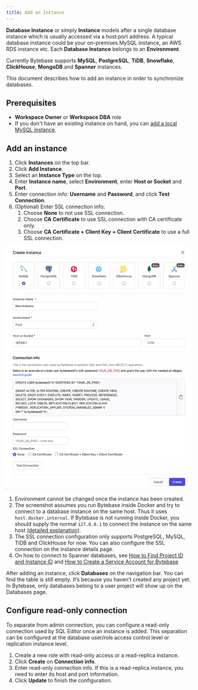 ```yaml
---
title: Add an Instance
---
```


**Database Instance** or simply **Instance** models after a single database instance which is usually accessed via a host:port address. A typical database instance could be your on-premises MySQL instance, an AWS RDS instance etc. Each **Database Instance** belongs to an **Environment**.

Currently Bytebase supports **MySQL**, **PostgreSQL**, **TiDB**, **Snowflake**, **ClickHouse**, **MongoDB** and **Spanner** instances.

This document describes how to add an instance in order to synchronize databases.

## Prerequisites

- **Workspace Owner** or **Workspace DBA** role
- If you don't have an existing instance on hand, you can [add a local MySQL instance](/docs/get-started/install/local-mysql-instance).

## Add an instance

1. Click **Instances** on the top bar.
1. Click **Add Instance**.
1. Select an **Instance Type** on the top.
1. Enter **Instance name**, select **Environment**, enter **Host or Socket** and **Port**.
1. Enter connection info: **Username** and **Password**, and click **Test Connection**.
1. (Optional) Enter SSL connection info:
   1. Choose **None** to not use SSL connection.
   1. Choose **CA Certificate** to use SSL connection with CA certificate only.
   1. Choose **CA Certificate + Client Key + Client Certificate** to use a full SSL connection.

![create-an-instance](/static/docs/get-started/configure-workspace/add-an-instance/add-an-instance.webp)

<hint-block type="info">

1. Environment cannot be changed once the instance has been created.
1. The screenshot assumes you run Bytebase inside Docker and try to connect to a database instance on the same host. Thus it uses `host.docker.internal`. If Bytebase is not running inside Docker, you should supply the normal `127.0.0.1` to connect the instance on the same host [(detailed explanation)](https://stackoverflow.com/a/24326540/235983).
1. The SSL connection configuration only supports PostgreSQL, MySQL, TiDB and ClickHouse for now. You can also configure the SSL connection on the instance details page.
1. On how to connect to Spanner databases, see [How to Find Project ID and Instance ID](/docs/how-to/spanner/how-to-find-project-id-and-instance-id) and [How to Create a Service Account for Bytebase](/docs/how-to/spanner/how-to-create-a-service-account-for-bytebase)

</hint-block>

After adding an instance, click **Databases** on the navigation bar. You can find the table is still empty. It’s because you haven’t created any project yet. In Bytebase, only databases belong to a user project will show up on the Databases page.

## Configure read-only connection

To separate from admin connection, you can configure a read-only connection used by SQL Editor once an instance is added. This separation can be configured at the database user/role access control level or replication instance level.

1. Create a new role with read-only access or a read-replica instance.
1. Click **Create** on **Connection info**.
1. Enter read-only connection info. If this is a read-replica instance, you need to enter its host and port information.
1. Click **Update** to finish the configuration.
